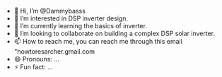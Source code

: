 - 👋 Hi, I’m @Dammybasss
- 👀 I’m interested in DSP inverter design.
- 🌱 I’m currently learning the basics of inverter.
- 💞️ I’m looking to collaborate on building a complex DSP solar inverter.
- 📫 How to reach me, you can reach me through this email "howtoresarcher.gmail.com
- 😄 Pronouns: ...
- ⚡ Fun fact: ...

<!---
Dammybass/Dammybass is a ✨ special ✨ repository because its `README.md` (this file) appears on your GitHub profile.
You can click the Preview link to take a look at your changes.
--->
